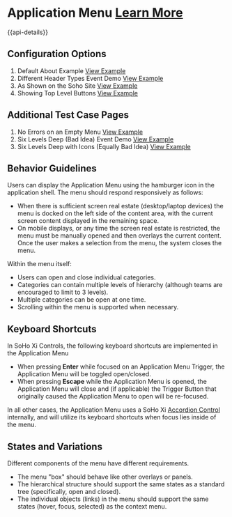 
# Application Menu  [Learn More](https://soho.infor.com/index.php?p=component/application-menu)

{{api-details}}

## Configuration Options

1. Default About Example [View Example]( /components/applicationmenu/example-index)
2. Different Header Types Event Demo [View Example]( /components/applicationmenu/example-different-header-types)
3. As Shown on the Soho Site [View Example]( /components/applicationmenu/example-soho-site)
4. Showing Top Level Buttons [View Example]( /components/applicationmenu/example-top-level-buttons)

## Additional Test Case Pages

1. No Errors on an Empty Menu [View Example]( /components/applicationmenu/test-empty)
2. Six Levels Deep (Bad Idea) Event Demo [View Example]( /components/applicationmenu/test-six-levels)
3. Six Levels Deep with Icons (Equally Bad Idea) [View Example]( /components/applicationmenu/test-six-levels-icons)

## Behavior Guidelines

Users can display the Application Menu using the hamburger icon in the application shell. The menu should respond responsively as follows:

-   When there is sufficient screen real estate (desktop/laptop devices) the menu is docked on the left side of the content area, with the current screen content displayed in the remaining space.
-   On mobile displays, or any time the screen real estate is restricted, the menu must be manually opened and then overlays the current content. Once the user makes a selection from the menu, the system closes the menu.

Within the menu itself:

-   Users can open and close individual categories.
-   Categories can contain multiple levels of hierarchy (although teams are encouraged to limit to 3 levels).
-   Multiple categories can be open at one time.
-   Scrolling within the menu is supported when necessary.

## Keyboard Shortcuts

In SoHo Xi Controls, the following keyboard shortcuts are implemented in the Application Menu

-   When pressing **Enter** while focused on an Application Menu Trigger, the Application Menu will be toggled open/closed.
-   When pressing **Escape** while the Application Menu is opened, the Application Menu will close and (if applicable) the Trigger Button that originally caused the Application Menu to open will be re-focused.

In all other cases, the Application Menu uses a SoHo Xi [Accordion Control](https://soho.infor.com/index.php?p=component/accordion) internally, and will utilize its keyboard shortcuts when focus lies inside of the menu.

## States and Variations

Different components of the menu have different requirements.

-   The menu "box" should behave like other overlays or panels.
-   The hierarchical structure should support the same states as a standard tree (specifically, open and closed).
-   The individual objects (links) in the menu should support the same states (hover, focus, selected) as the context menu.
